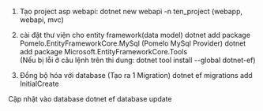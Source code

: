 1. Tạo project asp webapi: dotnet new webapi -n ten_project
(webapp, webapi, mvc)

2. cài đặt thư viện cho entity framework(data model)
dotnet add package Pomelo.EntityFrameworkCore.MySql (Pomelo MySql Provider)
dotnet add package Microsoft.EntityFrameworkCore.Tools  
(Nếu bị lỗi ở câu lệnh trên thi dung: dotnet tool install --global dotnet-ef)

3. Đồng bộ hóa với database (Tạo ra 1 Migration)
dotnet ef migrations add InitialCreate

Cập nhật vào database
dotnet ef database update